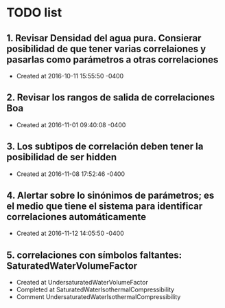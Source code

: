 # TODO list
## 1. Revisar Densidad del agua pura. Consierar posibilidad de que tener varias correlaiones y pasarlas como parámetros a otras correlaciones
- Created at   2016-10-11 15:55:50 -0400

## 2. Revisar los rangos de salida de correlaciones Boa
- Created at   2016-11-01 09:40:08 -0400

## 3. Los subtipos de correlación deben tener la posibilidad de ser hidden
- Created at   2016-11-08 17:52:46 -0400

## 4. Alertar sobre lo sinónimos de parámetros; es el medio que tiene el sistema para identificar correlaciones automáticamente
- Created at   2016-11-12 14:05:50 -0400

## 5. correlaciones con símbolos faltantes: SaturatedWaterVolumeFactor
- Created at    UndersaturatedWaterVolumeFactor
- Completed at  SaturatedWaterIsothermalCompressibility
- Comment       UndersaturatedWaterIsothermalCompressibility

